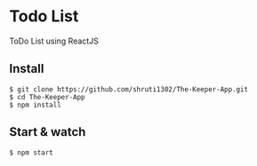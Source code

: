 # Todo List
ToDo List using ReactJS

## Install

    $ git clone https://github.com/shruti1302/The-Keeper-App.git
    $ cd The-Keeper-App
    $ npm install
    
## Start & watch

    $ npm start
